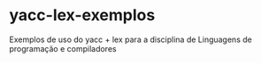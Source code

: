 # yacc-lex-exemplos
Exemplos de uso do yacc + lex para a disciplina de Linguagens de programação e compiladores
